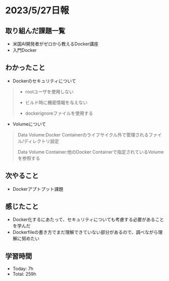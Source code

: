 # 2023/5/27日報

## 取り組んだ課題一覧
- 米国AI開発者がゼロから教えるDocker講座
- 入門Docker


## わかったこと
- Dockerのセキュリティについて
> - rootユーザを使用しない
> 
> - ビルド時に機密情報を与えない
> 
> - dockerignoreファイルを使用する

- Volumeについて
> Data Volume:Docker Containerのライフサイクル外で管理されるファイル/ディレクトリ設定
> 
> Data Volume Container:他のDocker Containerで指定されているVolumeを参照する

## 次やること
- Dockerアプトプット課題

## 感じたこと
- Docker化するにあたって、セキュリティについても考慮する必要があることを学んだ
- Dockerfileの書き方でまだ理解できていない部分があるので、調べながら理解に努めたい

## 学習時間
- Today: 7h
- Total: 259h

